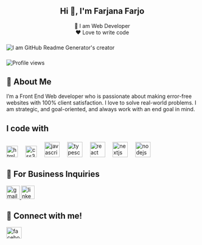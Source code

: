 
<h2 align="center"> Hi 👋, I'm Farjana Farjo</h2>
<p align="center">
  👑 I am Web Developer</br>
  ❤️ Love to write code
</p>


###
![I am GitHub Readme Generator's creator]([https://ibb.co/HhQ1psc](https://i.ibb.co/6X5VJxK/ezgif-com-resize.gif))
###

![Profile views](https://gpvc.arturio.dev/farjanafarjo10)  

## 🚀 About Me
<p>I’m a Front End Web developer who is passionate about making error-free websites with 100% client satisfaction. I love to solve real-world problems. I am strategic, and goal-oriented, and always work with an end goal in mind.</p>

###

<h2 align="left">I code with</h2>

###

<div align="left">
<img src="https://cdn.jsdelivr.net/gh/devicons/devicon/icons/html5/html5-original.svg" height="30" alt="html5 logo"  />
  <img width="12" />
  <img src="https://cdn.jsdelivr.net/gh/devicons/devicon/icons/css3/css3-original.svg" height="30" alt="css3 logo"  />
  <img width="12" />
  <img src="https://cdn.jsdelivr.net/gh/devicons/devicon/icons/javascript/javascript-original.svg" height="40" alt="javascript logo"  />
  <img width="12" />
  <img src="https://cdn.jsdelivr.net/gh/devicons/devicon/icons/typescript/typescript-original.svg" height="40" alt="typescript logo"  />
  <img width="12" />
  <img src="https://cdn.jsdelivr.net/gh/devicons/devicon/icons/react/react-original.svg" height="40" alt="react logo"  />
  <img width="12" />
  <img src="https://cdn.jsdelivr.net/gh/devicons/devicon/icons/nextjs/nextjs-original.svg" height="40" alt="nextjs logo"  />
  <img width="12" />
  <img src="https://cdn.jsdelivr.net/gh/devicons/devicon/icons/nodejs/nodejs-original.svg" height="40" alt="nodejs logo"  />
  <img width="12" />
</div>

## 📧 For Business Inquiries
<div align="left">
<a href="mailto:farjanafarjo10@gmail.com">
<img src="https://img.shields.io/static/v1?message=Gmail&logo=gmail&label=&color=D14836&logoColor=white&labelColor=&style=for-the-badge" height="35" alt="gmail logo"  />
</a>
<a href="#">
<img src="https://img.shields.io/static/v1?message=LinkedIn&logo=linkedin&label=&color=0077B5&logoColor=white&labelColor=&style=for-the-badge" height="35" alt="linkedin logo"  />
</a>
</div>

## 🏹 Connect with me!
<p align="left">
<a href="https://fb.com/farjanafarjo10" target="blank"><img align="center" src="https://raw.githubusercontent.com/rahuldkjain/github-profile-readme-generator/master/src/images/icons/Social/facebook.svg" alt="facebook/farjanafarjo10" height="30" width="40" /></a>
</p>



